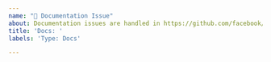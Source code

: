 ```yaml
---
name: "📃 Documentation Issue"
about: Documentation issues are handled in https://github.com/facebook/facebook360_dep.github.io.
title: 'Docs: '
labels: 'Type: Docs'

---
```

